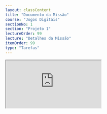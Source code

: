 ```yaml
---
layout: classContent
title: "Documento da Missão"
course: "Jogos Digitais"
sectionNo: 1
section: "Projeto 1"
lectureOrder: 99
lecture: "Detalhes da Missão"
itemOrder: 99
type: "Tarefas"
---
```


<iframe src="https://docs.google.com/document/d/e/2PACX-1vQpsnioTGbLt8rCfdfbCmODy1uyeSycHQoTsR5lTHN65MJbz2PMfcAYmkp6XC9h_pI2AY4SYODa56Hr/pub?embedded=true"></iframe>